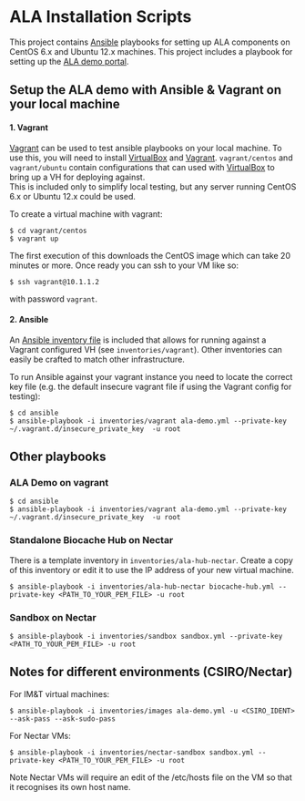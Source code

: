 # ALA Installation Scripts
This project contains [Ansible](http://www.ansible.com/) playbooks for setting up ALA components on CentOS 6.x and Ubuntu 12.x machines.
This project includes a playbook for setting up the [ALA demo portal](http://ala-demo.gbif.org).

## Setup the ALA demo with Ansible & Vagrant on your local machine

#### 1. Vagrant
[Vagrant](http://www.vagrantup.com) can be used to test ansible playbooks on your local machine. To use this, you will need to install
[VirtualBox](https://www.virtualbox.org) and [Vagrant](http://www.vagrantup.com).
```vagrant/centos``` and ```vagrant/ubuntu``` contain configurations that can used with [VirtualBox](https://www.virtualbox.org/) to bring up a VH for deploying against.  
This is included only to simplify local testing, but any server running CentOS 6.x or Ubuntu 12.x could be used.  

To create a virtual machine with vagrant:

```
$ cd vagrant/centos
$ vagrant up
```

The first execution of this downloads the CentOS image which can take 20 minutes or more. Once ready you can ssh to your VM like so:

```
$ ssh vagrant@10.1.1.2
```

with password ```vagrant```.

#### 2. Ansible

An [Ansible inventory file](http://docs.ansible.com/intro_inventory.html) is included that allows for running against a Vagrant configured VH (see ```inventories/vagrant```). Other inventories can easily be crafted to match other infrastructure.  

To run Ansible against your vagrant instance you need to locate the correct key file (e.g. the default insecure vagrant file if using the Vagrant config for testing):

```
$ cd ansible
$ ansible-playbook -i inventories/vagrant ala-demo.yml --private-key ~/.vagrant.d/insecure_private_key  -u root
```


## Other playbooks  

### ALA Demo on vagrant

```
$ cd ansible
$ ansible-playbook -i inventories/vagrant ala-demo.yml --private-key ~/.vagrant.d/insecure_private_key  -u root
```

### Standalone Biocache Hub on Nectar

There is a template inventory in ```inventories/ala-hub-nectar```. Create a copy of this inventory or edit it to use the IP address of your new virtual machine.

```
$ ansible-playbook -i inventories/ala-hub-nectar biocache-hub.yml --private-key <PATH_TO_YOUR_PEM_FILE> -u root 
```

### Sandbox on Nectar
```
$ ansible-playbook -i inventories/sandbox sandbox.yml --private-key <PATH_TO_YOUR_PEM_FILE> -u root 
```


## Notes for different environments (CSIRO/Nectar)

For IM&T virtual machines:
```
$ ansible-playbook -i inventories/images ala-demo.yml -u <CSIRO_IDENT> --ask-pass --ask-sudo-pass
```

For Nectar VMs:
```
$ ansible-playbook -i inventories/nectar-sandbox sandbox.yml --private-key <PATH_TO_YOUR_PEM_FILE> -u root
```
Note Nectar VMs will require an edit of the /etc/hosts file on the VM so that it recognises its own host name.
